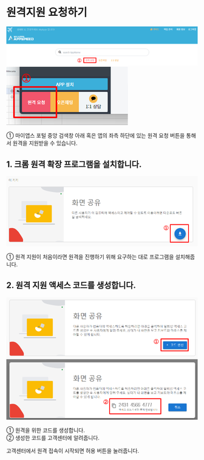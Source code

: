 # 원격지원 요청하기

![마이앱스 포털 중앙에서 클릭](/media/image190.png)
![앱 화면 좌측 하단에서 클릭](/media/image191.png)

①	마이앱스 포털 중앙 검색창 아래 혹은 앱의 좌측 하단에 있는 원격 요청 버튼을 통해서 원격을 지원받을 수 있습니다.

## 1. 크롬 원격 확장 프로그램을 설치합니다.

![크롬 원격 확장 프로그램을 설치합니다](/media/image192.png)

①	원격 지원이 처음이라면 원격을 진행하기 위해 요구하는 대로 프로그램을 설치해줍니다.

## 2. 원격 지원 액세스 코드를 생성합니다.

![코드 생성](/media/image193.png)
![코드 전달](/media/image194.png)

①	원격을 위한 코드를 생성합니다.<br>
②	생성한 코드를 고객센터에 알려줍니다.

고객센터에서 원격 접속이 시작되면 허용 버튼을 눌러줍니다.